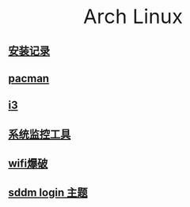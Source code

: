 <div style="text-align: center;font-size: 40px;">Arch Linux</div>

## [安装记录](install.md)

## [pacman](pacman.md)

## [i3](i3.md)

## [系统监控工具](monitor.md)

## [wifi爆破](aircrack-ng.md)

## [sddm login 主题](sddm.md)